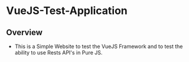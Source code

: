 # VueJS-Test-Application

## Overview

* This is a Simple Website to test the VueJS Framework and to test the ability to use Rests API's in Pure JS.
